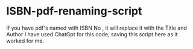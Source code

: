 # ISBN-pdf-renaming-script
If you have pdf's named with ISBN No , it will replace it with the Title and Author
I have used ChatGpt for this code, saving this script here as it worked for me.
